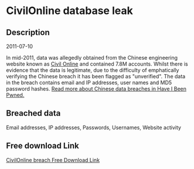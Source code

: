 # CivilOnline database leak

## Description

2011-07-10

In mid-2011, data was allegedly obtained from the Chinese engineering website known as <a href="http://www.co188.com/" target="_blank" rel="noopener">Civil Online</a> and contained 7.8M accounts. Whilst there is evidence that the data is legitimate, due to the difficulty of emphatically verifying the Chinese breach it has been flagged as &quot;unverified&quot;. The data in the breach contains email and IP addresses, user names and MD5 password hashes. <a href="https://www.troyhunt.com/handling-chinese-data-breaches-in-have-i-been-pwned/" target="_blank" rel="noopener">Read more about Chinese data breaches in Have I Been Pwned.</a>

## Breached data

Email addresses, IP addresses, Passwords, Usernames, Website activity

## Free download Link

[CivilOnline breach Free Download Link](https://link-to.net/1229997/958.3918047700569/dynamic/?r=aHR0cHM6Ly93d3cubWVkaWFmaXJlLmNvbS92aWV3L3hzOWo5aU5CM01TU0trMi9jbzE4OC5jb20vZmlsZQ==)